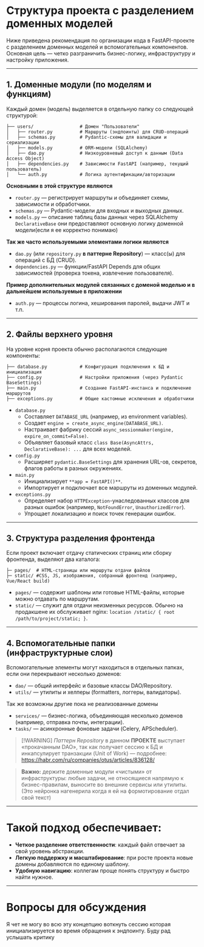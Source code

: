 # **Структура проекта с разделением доменных моделей**

Ниже приведена рекомендация по организации кода в FastAPI-проекте с разделением доменных моделей и вспомогательных компонентов. Основная цель — четко разграничить бизнес-логику, инфраструктуру и настройку приложения.

---

## 1. Доменные модули (по моделям и функциям)

Каждый домен (модель) выделяется в отдельную папку со следующей структурой:

```
├── users/                 # Домен "Пользователи"
│   ├── router.py          # Маршруты (эндпоинты) для CRUD-операций
│   ├── schemas.py         # Pydantic-схемы для валидации и сериализации
│   ├── models.py          # ORM-модели (SQLAlchemy)
│   ├── dao.py             # Низкоуровневый доступ к данным (Data Access Object)
│   ├── dependencies.py    # Зависимости FastAPI (например, текущий пользователь)
│   └── auth.py            # Логика аутентификации/авторизации
```

**Основными в этой структуре являются**

- `router.py` — регистрирует маршруты и объединяет схемы, зависимости и обработчики.
- `schemas.py` — Pydantic-модели для входных и выходных данных.
- `models.py` — описание таблиц базы данных через SQLAlchemy `DeclarativeBase`
они предоставляют основную логику доменной модели(если я ее корректно понимаю)

**Так же часто используемыми элементами логики являются**

- `dao.py` (или `repository.py` **в паттерне Repository**) — класс(ы) для операций с БД (CRUD).
- `dependencies.py` — функции/FastAPI Depends для общих зависимостей (проверка токена, извлечение пользователя).

**Пример дополнительных модулей связанных с доменой моделью и в дальнейшем используемые в приложении**
- `auth.py` — процессы логина, хеширования паролей, выдачи JWT и т.п.

---

## 2. Файлы верхнего уровня

На уровне корня проекта обычно располагаются следующие компоненты:

```
├── database.py            # Конфигурация подключения к БД и инициализация
├── config.py              # Настройки приложения (через Pydantic BaseSettings)
├── main.py                # Создание FastAPI-инстанса и подключение маршрутов
├── exceptions.py          # Общие кастомные исключения и обработчики
```

- `database.py`
    - Составляет `DATABASE_URL` (например, из environment variables).
    - Создает `engine = create_async_engine(DATABASE_URL)`.
    - Настраивает фабрику сессий `async_sessionmaker(engine, expire_on_commit=False)`.
    - Объявляет базовый класс `class Base(AsyncAttrs, DeclarativeBase): ...` для всех моделей.
- `config.py`
    - Расширяет `pydantic.BaseSettings` для хранения URL-ов, секретов, флагов работы в разных окружениях.
- `main.py`
    - Инициализирует `**app = FastAPI()**`.
    - Импортирует и подключает все маршруты из доменных модулей.
- `exceptions.py`
    - Определяет набор `HTTPException`-унаследованных классов для разных ошибок (например, `NotFoundError`, `UnauthorizedError`).
    - Упрощает локализацию и поиск точек генерации ошибок.


---

## 3. Структура разделения фронтенда

Если проект включает отдачу статических страниц или сборку фронтенда, выделяют два каталога:

```
├─ pages/  # HTML-страницы или маршруты отдачи файлов
├─ static/ #CSS, JS, изображения, собранный фронтенд (например, Vue/React build)
```

- `pages/` — содержит шаблоны или готовые HTML-файлы, которые можно отдавать по маршрутам.
- `static/` — служит для отдачи неизменных ресурсов. Обычно на продакшене их обслуживает nginx: `location /static/ { root /path/to/project/static; }`.

---

## 4. Вспомогательные папки (инфраструктурные слои)

Вспомогательные элементы могут находиться в отдельных папках, если они перекрывают несколько доменов:

- `dao/` — общий интерфейс и базовые классы DAO/Repository.
- `utils/` — утилиты и хелперы (formatters, логгеры, валидаторы).

Так же возможны другие пока не реализованные домены

- `services/` — бизнес-логика, объединяющая несколько доменов (например, отправка почты, интеграции).
- `tasks/` — асинхронные фоновые задачи (Celery, APScheduler).

> [!WARNING] *Паттерн Repository* в данном **ПРОЕКТЕ**
>  выступает «прокачанным DAO», так как получает сессию к БД и инкапсулирует транзакции (Unit of Work) — подробнее: https://habr.com/ru/companies/otus/articles/836128/

> **Важно:** держите доменные модули «чистыми» от инфраструктуры: любые задачи, не относящиеся напрямую к бизнес-правилам, выносите во внешние сервисы или утилиты.(Это нейронка нагенерила когда я ей на формотирование отдал свой текст)

---

# Такой подход обеспечивает:

- **Четкое разделение ответственности**: каждый файл отвечает за свой уровень абстракции.
- **Легкую поддержку и масштабирование**: при росте проекта новые домены добавляются по единому шаблону.    
- **Удобную навигацию**: коллегам проще понять структуру и быстро найти нужное.

---
# Вопросы для обсуждения
Я чет не могу во всю эту концепцию воткнуть сессию которая инициализируется во время обращения к эндпоинту.
Буду рад услышать критику